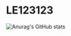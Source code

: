 # LE123123


![Anurag's GitHub stats](https://github-readme-stats.vercel.app/api?username=LE123123&show_icons=true&theme=radical)
